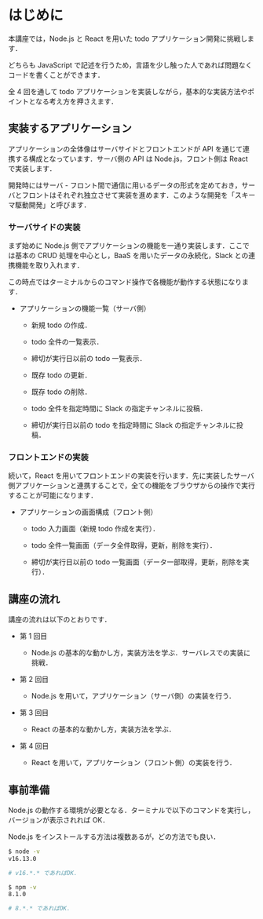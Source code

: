 # はじめに

本講座では，Node.js と React を用いた todo アプリケーション開発に挑戦します．

どちらも JavaScript で記述を行うため，言語を少し触った人であれば問題なくコードを書くことができます．

全 4 回を通して todo アプリケーションを実装しながら，基本的な実装方法やポイントとなる考え方を押さえます．

## 実装するアプリケーション

アプリケーションの全体像はサーバサイドとフロントエンドが API を通じて連携する構成となっています．サーバ側の API は Node.js，フロント側は React で実装します．

開発時にはサーバ - フロント間で通信に用いるデータの形式を定めておき，サーバとフロントはそれぞれ独立させて実装を進めます．このような開発を「スキーマ駆動開発」と呼びます．

### サーバサイドの実装

まず始めに Node.js 側でアプリケーションの機能を一通り実装します．ここでは基本の CRUD 処理を中心とし，BaaS を用いたデータの永続化，Slack との連携機能を取り入れます．

この時点ではターミナルからのコマンド操作で各機能が動作する状態になります．

- アプリケーションの機能一覧（サーバ側）

  - 新規 todo の作成．

  - todo 全件の一覧表示．

  - 締切が実行日以前の todo 一覧表示．

  - 既存 todo の更新．

  - 既存 todo の削除．

  - todo 全件を指定時間に Slack の指定チャンネルに投稿．

  - 締切が実行日以前の todo を指定時間に Slack の指定チャンネルに投稿．

### フロントエンドの実装

続いて，React を用いてフロントエンドの実装を行います．先に実装したサーバ側アプリケーションと連携することで，全ての機能をブラウザからの操作で実行することが可能になります．

- アプリケーションの画面構成（フロント側）

  - todo 入力画面（新規 todo 作成を実行）．

  - todo 全件一覧画面（データ全件取得，更新，削除を実行）．

  - 締切が実行日以前の todo 一覧画面（データ一部取得，更新，削除を実行）．

## 講座の流れ

講座の流れは以下のとおりです．

- 第 1 回目

  - Node.js の基本的な動かし方，実装方法を学ぶ．サーバレスでの実装に挑戦．

- 第 2 回目

  - Node.js を用いて，アプリケーション（サーバ側）の実装を行う．

- 第 3 回目

  - React の基本的な動かし方，実装方法を学ぶ．

- 第 4 回目

  - React を用いて，アプリケーション（フロント側）の実装を行う．

## 事前準備

Node.js の動作する環境が必要となる．ターミナルで以下のコマンドを実行し，バージョンが表示されれば OK．

Node.js をインストールする方法は複数あるが，どの方法でも良い．

```bash
$ node -v
v16.13.0

# v16.*.* であればOK．

```

```bash
$ npm -v
8.1.0

# 8.*.* であればOK．

```
